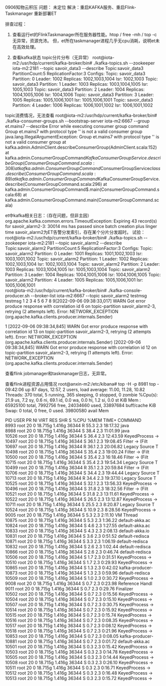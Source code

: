 0906知物云积压
问题： 未定位
解决：重启KAFKA服务、重启Flink-Taskmanager 重新部署ET

排查过程：
1. 查看运行et的FlinkTaskmanager所在服务器性能。htop / free -mh / top -c
    无异常，资源充沛。
    但，et所在taskmanager进程几乎无cpu消耗，说明et未在高效处理。
    
2. 查看kafka状态
topic分片分布（无异常）
root@iota-m2:/usr/hdp/current/kafka-broker/bin# ./kafka-topics.sh --zookeeper iota-m2:2181 --topic savoir_data3 --describe
Topic:savoir_data3	PartitionCount:5	ReplicationFactor:3	Configs:
	Topic: savoir_data3	Partition: 0	Leader: 1002	Replicas: 1002,1003,1004	Isr: 1002,1003
	Topic: savoir_data3	Partition: 1	Leader: 1003	Replicas: 1003,1004,1005	Isr: 1005,1003
	Topic: savoir_data3	Partition: 2	Leader: 1004	Replicas: 1004,1005,1006	Isr: 1004,1006
	Topic: savoir_data3	Partition: 3	Leader: 1005	Replicas: 1005,1006,1001	Isr: 1005,1006,1001
	Topic: savoir_data3	Partition: 4	Leader: 1006	Replicas: 1006,1001,1002	Isr: 1006,1001,1002

topic消费情况，无法查看
root@iota-m2:/usr/hdp/current/kafka-broker/bin# ./kafka-consumer-groups.sh --bootstrap-server iota-m2:6667 --group et.mains7 --describe
Error while executing consumer group command Group et.mains7 with protocol type '' is not a valid consumer group
java.lang.IllegalArgumentException: Group et.mains7 with protocol type '' is not a valid consumer group
	at kafka.admin.AdminClient.describeConsumerGroup(AdminClient.scala:152)
	at kafka.admin.ConsumerGroupCommand$KafkaConsumerGroupService.describeGroup(ConsumerGroupCommand.scala:308)
	at kafka.admin.ConsumerGroupCommand$ConsumerGroupService$class.describe(ConsumerGroupCommand.scala:89)
	at kafka.admin.ConsumerGroupCommand$KafkaConsumerGroupService.describe(ConsumerGroupCommand.scala:296)
	at kafka.admin.ConsumerGroupCommand$.main(ConsumerGroupCommand.scala:68)
	at kafka.admin.ConsumerGroupCommand.main(ConsumerGroupCommand.scala)

et中kafka相关日志：（存在问题，但非主因）
org.apache.kafka.common.errors.TimeoutException: Expiring 43 record(s) for savoir_alarm2-3: 30014 ms has passed since batch creation plus linger time
savoir_alarm2为ET告警分发索引，存在某个分片分发超时。
试验：
root@iota-m2:/usr/hdp/current/kafka-broker/bin# ./kafka-topics.sh --zookeeper iota-m2:2181 --topic savoir_alarm2 --describe
Topic:savoir_alarm2	PartitionCount:5	ReplicationFactor:3	Configs:
	Topic: savoir_alarm2	Partition: 0	Leader: 1001	Replicas: 1001,1002,1003	Isr: 1003,1001,1002
	Topic: savoir_alarm2	Partition: 1	Leader: 1002	Replicas: 1002,1003,1004	Isr: 1002,1003,1004
	Topic: savoir_alarm2	Partition: 2	Leader: 1003	Replicas: 1003,1004,1005	Isr: 1005,1003,1004
	Topic: savoir_alarm2	Partition: 3	Leader: 1004	Replicas: 1004,1005,1006	Isr: 1004,1006,1005
	Topic: savoir_alarm2	Partition: 4	Leader: 1005	Replicas: 1005,1006,1001	Isr: 1005,1006,1001    
root@iota-m2:/usr/hdp/current/kafka-broker/bin# ./kafka-console-producer.sh --broker-list iota-m2:6667 --topic savoir_alarm2
testmsg
testmsg
1
2
3
4
5
6
7
8
9[2022-09-06 09:38:33,017] WARN Got error produce response with correlation id 6 on topic-partition savoir_alarm2-3, retrying (2 attempts left). Error: NETWORK_EXCEPTION (org.apache.kafka.clients.producer.internals.Sender)

1
[2022-09-06 09:38:34,845] WARN Got error produce response with correlation id 13 on topic-partition savoir_alarm2-3, retrying (2 attempts left). Error: NETWORK_EXCEPTION (org.apache.kafka.clients.producer.internals.Sender)
[2022-09-06 09:38:34,845] WARN Got error produce response with correlation id 12 on topic-partition savoir_alarm2-3, retrying (1 attempts left). Error: NETWORK_EXCEPTION (org.apache.kafka.clients.producer.internals.Sender)

查看flink jobmanager和taskmanager日志，无异常。

查看flink进程资源占用情况
root@anxin-m2:/etc/kibana# top -H -p 8981
top - 09:42:06 up 87 days, 12:57,  2 users,  load average: 11.00, 11.28, 10.82
Threads: 370 total,   5 running, 365 sleeping,   0 stopped,   0 zombie
%Cpu(s): 21.9 us,  7.2 sy,  0.6 ni, 69.1 id,  0.0 wa,  0.0 hi,  1.2 si,  0.0 st
KiB Mem : 65925100 total,  7992756 free, 24034660 used, 33897684 buff/cache
KiB Swap:        0 total,        0 free,        0 used. 39800580 avail Mem 

  PID USER      PR  NI    VIRT    RES    SHR S %CPU %MEM     TIME+ COMMAND                             
 8993 root      20   0 18.715g 1.416g  36344 R 55.3  2.3  18:17.32 java                                
 8988 root      20   0 18.715g 1.416g  36344 S 38.4  2.3  11:01.99 java                                
10526 root      20   0 18.715g 1.416g  36344 S 36.4  2.3  12:43.59 KeyedProcess ->                     
10497 root      20   0 18.715g 1.416g  36344 S 36.1  2.3  19:08.45 Filter -> (Filt                     
10697 root      20   0 18.715g 1.416g  36344 R 36.1  2.3  20:06.82 Legacy Source T                     
10498 root      20   0 18.715g 1.416g  36344 S 35.4  2.3  19:00.24 Filter -> (Filt                     
10500 root      20   0 18.715g 1.416g  36344 S 35.4  2.3  16:18.46 Filter -> (Filt                     
10715 root      20   0 18.715g 1.416g  36344 S 35.4  2.3  19:54.34 Legacy Source T                     
10499 root      20   0 18.715g 1.416g  36344 R 35.1  2.3  20:59.84 Filter -> (Filt                     
10706 root      20   0 18.715g 1.416g  36344 S 34.4  2.3  19:44.44 Legacy Source T                     
10713 root      20   0 18.715g 1.416g  36344 R 34.4  2.3  19:37.10 Legacy Source T                     
10525 root      20   0 18.715g 1.416g  36344 S 32.1  2.3  13:56.33 KeyedProcess ->                     
10496 root      20   0 18.715g 1.416g  36344 S 31.8  2.3  18:32.56 Filter -> (Filt                     
10521 root      20   0 18.715g 1.416g  36344 S 31.8  2.3  13:11.61 KeyedProcess ->                     
10522 root      20   0 18.715g 1.416g  36344 S 26.5  2.3  13:12.87 KeyedProcess ->                     
10711 root      20   0 18.715g 1.416g  36344 S 25.5  2.3   8:20.87 Legacy Source T                     
10524 root      20   0 18.715g 1.416g  36344 S 10.9  2.3   8:28.56 KeyedProcess ->                     
 9005 root      20   0 18.715g 1.416g  36344 S  5.3  2.3   2:11.10 VM Thread                           
10875 root      20   0 18.715g 1.416g  36344 S  5.3  2.3   1:36.22 default-akka.ac                     
10824 root      20   0 18.715g 1.416g  36344 S  4.6  2.3   1:27.55 default-akka.ac                     
10833 root      20   0 18.715g 1.416g  36344 S  4.3  2.3   2:08.13 default-akka.io                     
10831 root      20   0 18.715g 1.416g  36344 S  3.6  2.3   0:51.52 default-redisca                     
10871 root      20   0 18.715g 1.416g  36344 S  3.3  2.3   1:06.19 default-redisca                     
10832 root      20   0 18.715g 1.416g  36344 S  2.6  2.3   1:02.44 default-redisca                     
10866 root      20   0 18.715g 1.416g  36344 S  2.6  2.3   0:46.74 default-redisca                     
10506 root      20   0 18.715g 1.416g  36344 S  1.7  2.3   0:31.51 KeyedProcess ->                     
10510 root      20   0 18.715g 1.416g  36344 S  1.7  2.3   0:29.93 KeyedProcess ->                     
10865 root      20   0 18.715g 1.416g  36344 S  1.3  2.3   0:42.02 kafka-producer-                     
10873 root      20   0 18.715g 1.416g  36344 S  1.3  2.3   0:59.96 default-redisca                     
10509 root      20   0 18.715g 1.416g  36344 S  1.0  2.3   0:30.72 KeyedProcess ->                     
 9008 root      20   0 18.715g 1.416g  36344 S  0.7  2.3   0:23.98 Reference Handl                     
 9011 root      20   0 18.715g 1.416g  36344 S  0.7  2.3   0:29.76 Finalizer                           
10502 root      20   0 18.715g 1.416g  36344 S  0.7  2.3   0:15.56 KeyedProcess ->                     
10504 root      20   0 18.715g 1.416g  36344 S  0.7  2.3   0:15.10 KeyedProcess ->                     
10507 root      20   0 18.715g 1.416g  36344 S  0.7  2.3   0:30.75 KeyedProcess ->                     
10514 root      20   0 18.715g 1.416g  36344 S  0.7  2.3   0:15.92 KeyedProcess ->                     
10515 root      20   0 18.715g 1.416g  36344 S  0.7  2.3   0:15.74 KeyedProcess ->                     
10516 root      20   0 18.715g 1.416g  36344 S  0.7  2.3   0:08.35 KeyedProcess ->                     
10517 root      20   0 18.715g 1.416g  36344 S  0.7  2.3   0:08.12 KeyedProcess ->                     
10518 root      20   0 18.715g 1.416g  36344 S  0.7  2.3   0:21.96 KeyedProcess ->                     
10853 root      20   0 18.715g 1.416g  36344 S  0.7  2.3   0:08.05 kafka-producer-                     
10881 root      20   0 18.715g 1.416g  36344 S  0.7  2.3   0:01.72 default-akka.ac                     
10501 root      20   0 18.715g 1.416g  36344 S  0.3  2.3   0:15.42 KeyedProcess ->                     
10503 root      20   0 18.715g 1.416g  36344 S  0.3  2.3   0:14.78 KeyedProcess ->                     
10505 root      20   0 18.715g 1.416g  36344 S  0.3  2.3   0:14.44 KeyedProcess ->                     
10508 root      20   0 18.715g 1.416g  36344 S  0.3  2.3   0:26.10 KeyedProcess ->                     
10511 root      20   0 18.715g 1.416g  36344 S  0.3  2.3   0:16.71 KeyedProcess ->                     
10512 root      20   0 18.715g 1.416g  36344 S  0.3  2.3   0:16.48 KeyedProcess ->                     
10513 root      20   0 18.715g 1.416g  36344 S  0.3  2.3   0:15.72 KeyedProcess -> 
